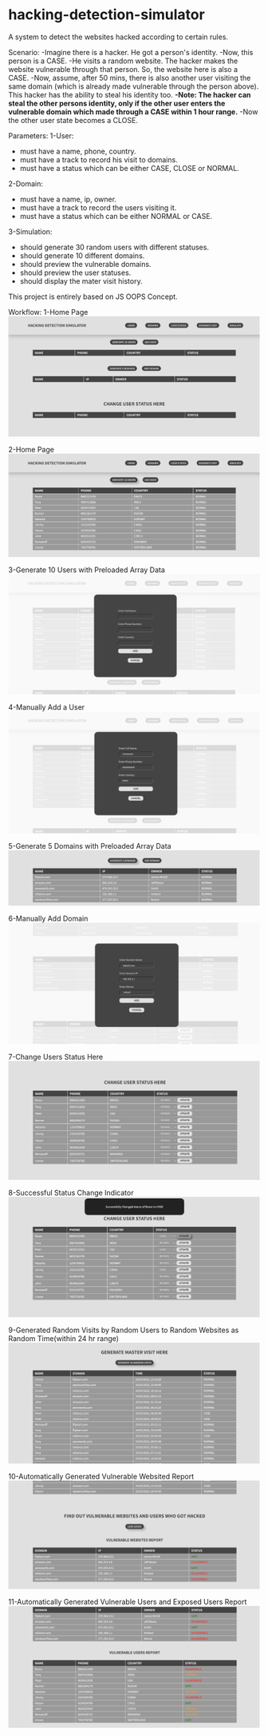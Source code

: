 # hacking-detection-simulator
A system to detect the websites hacked according to certain rules.

Scenario:
-Imagine there is a hacker. He got a person's identity.
-Now, this person is a CASE.
-He visits a random website. The hacker makes the website vulnerable through that person. So, the website here is also a CASE.
-Now, assume, after 50 mins, there is also another user visiting the same domain (which is already made vulnerable through the person above). This hacker has the ability to steal his identity too.
**-Note: The hacker can steal the other persons identity, only if the other user enters the vulnerable domain which made through a CASE within 1 hour range.**
-Now the other user state becomes a CLOSE.

Parameters:
1-User:
  - must have a name, phone, country.
  - must have a track to record his visit to domains.
  - must have a status which can be either CASE, CLOSE or NORMAL.

2-Domain:
  - must have a name, ip, owner.
  - must have a track to record the users visiting it.
  - must have a status which can be either NORMAL or CASE.

3-Simulation:
  - should generate 30 random users with different statuses.
  - should generate 10 different domains.
  - should preview the vulnerable domains.
  - should preview the user statuses.
  - should display the mater visit history.

This project is entirely based on JS OOPS Concept.

Workflow:
1-Home Page
![](Screenshots/img1.png)

2-Home Page
![](Screenshots/img2.png)

3-Generate 10 Users with Preloaded Array Data
![](Screenshots/img3.png)

4-Manually Add a User
![](Screenshots/img4.png)

5-Generate 5 Domains with Preloaded Array Data
![](Screenshots/img5.png)

6-Manually Add Domain
![](Screenshots/img6.png)

7-Change Users Status Here
![](Screenshots/img7.png)

8-Successful Status Change Indicator
![](Screenshots/img8.png)

9-Generated Random Visits by Random Users to Random Websites as Random Time(within 24 hr range)
![](Screenshots/img9.png)

10-Automatically Generated Vulnerable Websited Report
![](Screenshots/img10.png)

11-Automatically Generated Vulnerable Users and Exposed Users Report
![](Screenshots/img11.png)

